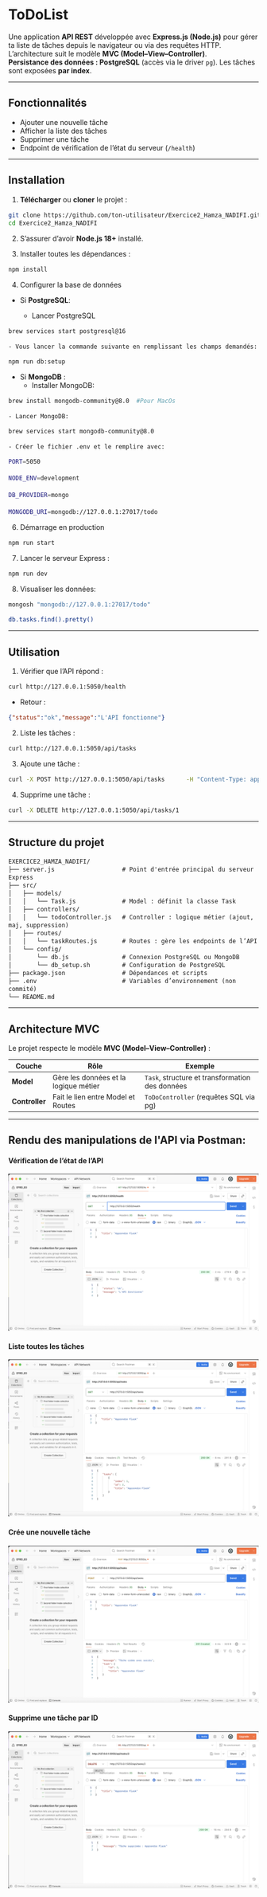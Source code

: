 # ToDoList

Une application **API REST** développée avec **Express.js (Node.js)** pour gérer ta liste de tâches depuis le navigateur ou via des requêtes HTTP.  
L’architecture suit le modèle **MVC (Model–View–Controller)**.  
**Persistance des données : PostgreSQL** (accès via le driver `pg`). Les tâches sont exposées **par index**.

---

## Fonctionnalités

* Ajouter une nouvelle tâche  
* Afficher la liste des tâches  
* Supprimer une tâche  
* Endpoint de vérification de l’état du serveur (`/health`)

---

## Installation

1. **Télécharger** ou **cloner** le projet :

```bash
git clone https://github.com/ton-utilisateur/Exercice2_Hamza_NADIFI.git
cd Exercice2_Hamza_NADIFI
```

2. S’assurer d’avoir **Node.js 18+** installé.

3. Installer toutes les dépendances :

```bash
npm install
```
4. Configurer la base de données

- Si **PostgreSQL**:

    - Lancer PostgreSQL
```bash
brew services start postgresql@16
```
    - Vous lancer la commande suivante en remplissant les champs demandés:

```bash
npm run db:setup 
```

- Si **MongoDB** :
    - Installer MongoDB:

```bash
brew install mongodb-community@8.0  #Pour MacOs

```
    - Lancer MongoDB:

```bash
brew services start mongodb-community@8.0
```
    - Créer le fichier .env et le remplire avec:
```bash
PORT=5050

NODE_ENV=development

DB_PROVIDER=mongo

MONGODB_URI=mongodb://127.0.0.1:27017/todo
```

6. Démarrage en production
```bash
npm run start
```
7. Lancer le serveur Express :
```bash
npm run dev
```
8. Visualiser les données:
```bash
mongosh "mongodb://127.0.0.1:27017/todo"
```
```bash
db.tasks.find().pretty()
```



---

## Utilisation

1. Vérifier que l’API répond :
```bash
curl http://127.0.0.1:5050/health
```

- Retour :
```json
{"status":"ok","message":"L'API fonctionne"}
```

2. Liste les tâches :
```bash
curl http://127.0.0.1:5050/api/tasks
```

3. Ajoute une tâche :
```bash
curl -X POST http://127.0.0.1:5050/api/tasks      -H "Content-Type: application/json"      -d '{"title":"Apprendre Express"}'
```

4. Supprime une tâche :
```bash
curl -X DELETE http://127.0.0.1:5050/api/tasks/1
```

---

## Structure du projet

```
EXERCICE2_HAMZA_NADIFI/
├── server.js                   # Point d'entrée principal du serveur Express
├── src/
│   ├── models/
│   │   └── Task.js             # Model : définit la classe Task
│   ├── controllers/
│   │   └── todoController.js   # Controller : logique métier (ajout, maj, suppression)
│   ├── routes/
│   │   └── taskRoutes.js       # Routes : gère les endpoints de l’API
│   └── config/
│       └── db.js               # Connexion PostgreSQL ou MongoDB
│       └── db_setup.sh         # Configuration de PostgreSQL
├── package.json                # Dépendances et scripts
├── .env                        # Variables d’environnement (non commité)
└── README.md

```

---

## Architecture MVC

Le projet respecte le modèle **MVC (Model–View–Controller)** :

| Couche         | Rôle                                  | Exemple                                           |
| -------------- | ------------------------------------- | ------------------------------------------------- |
| **Model**      | Gère les données et la logique métier | `Task`, structure et transformation des données   |
| **Controller** | Fait le lien entre Model et Routes    | `ToDoController` (requêtes SQL via pg)   |


---

## Rendu des manipulations de l'API via Postman:

#### Vérification de l’état de l’API
![health](./assets/health.png)

#### Liste toutes les tâches
![list](./assets/displayTasks.png)

#### Crée une nouvelle tâche
![new](./assets/addTask.png)

#### Supprime une tâche par ID
![delete](./assets/deleteTaskById.png)
